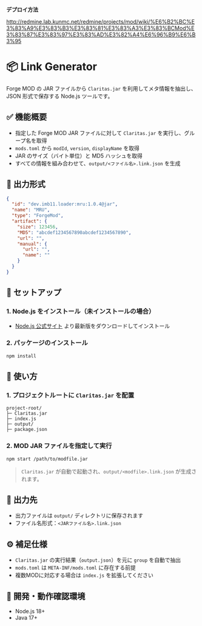 **デプロイ方法**

http://redmine.lab.kunmc.net/redmine/projects/mod/wiki/%E6%B2%BC%E3%83%A9%E3%83%B3%E3%83%81%E3%83%A3%E3%83%BCMod%E3%83%87%E3%83%97%E3%83%AD%E3%82%A4%E6%96%B9%E6%B3%95

# 📦 Link Generator

Forge MOD の JAR ファイルから `Claritas.jar` を利用してメタ情報を抽出し、JSON 形式で保存する Node.js ツールです。

## ✅ 機能概要

- 指定した Forge MOD JAR ファイルに対して `Claritas.jar` を実行し、グループ名を取得
- `mods.toml` から `modId`, `version`, `displayName` を取得
- JAR のサイズ（バイト単位）と MD5 ハッシュを取得
- すべての情報を組み合わせて、`output/<ファイル名>.link.json` を生成

## 📁 出力形式

```json
{
  "id": "dev.imb11.loader:mru:1.0.4@jar",
  "name": "MRU",
  "type": "ForgeMod",
  "artifact": {
    "size": 123456,
    "MD5": "abcdef1234567890abcdef1234567890",
    "url": "",
    "manual": {
      "url": "",
      "name": ""
    }
  }
}
```

## 🚀 セットアップ

### 1. Node.js をインストール（未インストールの場合）

- [Node.js 公式サイト](https://nodejs.org/) より最新版をダウンロードしてインストール

### 2. パッケージのインストール

```bash
npm install
```

## 🏁 使い方

### 1. プロジェクトルートに `Claritas.jar` を配置

```
project-root/
├─ Claritas.jar
├─ index.js
├─ output/
├─ package.json
```

### 2. MOD JAR ファイルを指定して実行

```bash
npm start /path/to/modfile.jar
```

> `Claritas.jar` が自動で起動され、`output/<modfile>.link.json` が生成されます。

## 📂 出力先

- 出力ファイルは `output/` ディレクトリに保存されます
- ファイル名形式：`<JARファイル名>.link.json`

## ⚙️ 補足仕様

- `Claritas.jar` の実行結果（`output.json`）を元に `group` を自動で抽出
- `mods.toml` は `META-INF/mods.toml` に存在する前提
- 複数MODに対応する場合は `index.js` を拡張してください

## 🧪 開発・動作確認環境

- Node.js 18+
- Java 17+
